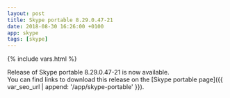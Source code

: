 ```yaml
---
layout: post
title: Skype portable 8.29.0.47-21
date: 2018-08-30 16:26:00 +0100
app: skype
tags: [skype]
---
```

{% include vars.html %}

Release of Skype portable 8.29.0.47-21 is now available.<br />
You can find links to download this release on the [Skype portable page]({{ var_seo_url | append: '/app/skype-portable' }}).